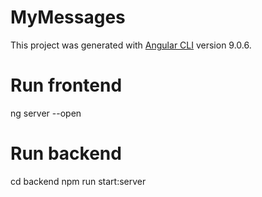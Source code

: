 # MyMessages

This project was generated with [Angular CLI](https://github.com/angular/angular-cli) version 9.0.6.

# Run frontend
ng server --open

# Run backend

cd backend
npm run start:server

